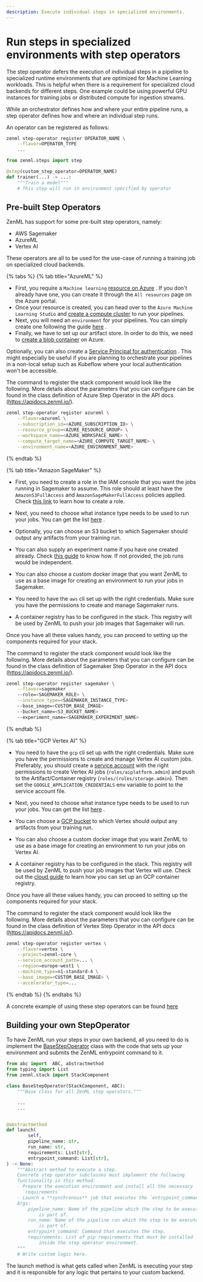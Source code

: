 ```yaml
---
description: Execute individual steps in specialized environments.
---
```


# Run steps in specialized environments with step operators

The step operator defers the execution of individual steps in a pipeline to
specialized runtime environments that are
optimized for Machine Learning workloads. This is helpful when there is a
requirement for specialized cloud backends
for different steps. One example could be using powerful GPU instances for
training jobs or distributed compute for
ingestion streams.

While an orchestrator defines how and where your entire pipeline runs, a step
operator defines how and where an individual step runs. 

An operator can be registered as follows:

```bash
zenml step-operator register OPERATOR_NAME \
    --flavor=OPERATOR_TYPE
    ...
```

```python
from zenml.steps import step

@step(custom_step_operator=OPERATOR_NAME)
def trainer(...) -> ...:
    """Train a model"""
    # This step will run in environment specified by operator
```

## Pre-built Step Operators

ZenML has support for some pre-built step operators, namely:

- AWS Sagemaker
- AzureML
- Vertex AI

These operators are all to be used for the use-case of running a training job on
specialized cloud backends.

{% tabs %}
{% tab title="AzureML" %}

* First, you require
  a `Machine learning` [resource on Azure](https://docs.microsoft.com/en-us/azure/machine-learning/quickstart-create-resources)
  .
  If you don't already have one, you can create it through the `All resources`
  page on the Azure portal.
* Once your resource is created, you can head over to the `Azure Machine
  Learning Studio`
  and [create a compute cluster](https://docs.microsoft.com/en-us/azure/machine-learning/quickstart-create-resources#cluster)
  to run your pipelines.
* Next, you will need an `environment` for your pipelines. You can simply
  create one following the
  guide [here](https://docs.microsoft.com/en-us/azure/machine-learning/how-to-manage-environments-in-studio)
  .
* Finally, we have to set up our artifact store. In order to do this, we need
  to [create a blob container](https://docs.microsoft.com/en-us/azure/storage/blobs/storage-quickstart-blobs-portal)
  on Azure.

Optionally, you can also create
a [Service Principal for authentication](https://docs.microsoft.com/en-us/azure/developer/java/sdk/identity-service-principal-auth)
.
This might especially be useful if you are planning to orchestrate your
pipelines in a non-local setup such as Kubeflow where your local authentication
won't be accessible.

The command to register the stack component would look like the following. More
details about the parameters that you
can configure can be found in the class definition of Azure Step Operator in the
API docs (https://apidocs.zenml.io/).

```bash
zenml step-operator register azureml \
    --flavor=azureml \
    --subscription_id=<AZURE_SUBSCRIPTION_ID> \
    --resource_group=<AZURE_RESOURCE_GROUP> \
    --workspace_name=<AZURE_WORKSPACE_NAME> \
    --compute_target_name=<AZURE_COMPUTE_TARGET_NAME> \
    --environment_name=<AZURE_ENVIRONMENT_NAME> 
```

{% endtab %}

{% tab title="Amazon SageMaker" %}

* First, you need to create a role in the IAM console that you want the jobs
  running in Sagemaker to assume. This role
  should at least have the `AmazonS3FullAccess` and `AmazonSageMakerFullAccess`
  policies applied.
  Check [this link](https://docs.aws.amazon.com/sagemaker/latest/dg/sagemaker-roles.html#sagemaker-roles-create-execution-role)
  to learn how to create a role.

* Next, you need to choose what instance type needs to be used to run your jobs.
  You can get the
  list [here](https://docs.aws.amazon.com/sagemaker/latest/dg/notebooks-available-instance-types.html)
  .

* Optionally, you can choose an S3 bucket to which Sagemaker should output any
  artifacts from your training run.

* You can also supply an experiment name if you have one created already.
  Check [this guide](https://docs.aws.amazon.com/sagemaker/latest/dg/experiments-create.html)
  to know how. If not
  provided, the job runs would be independent.

* You can also choose a custom docker image that you want ZenML to use as a base
  image for creating an environment to
  run your jobs in Sagemaker.

* You need to have the `aws` cli set up with the right credentials. Make sure
  you have the permissions to create and
  manage Sagemaker runs.

* A container registry has to be configured in the stack. This registry will be
  used by ZenML to push your job images
  that Sagemaker will run.

Once you have all these values handy, you can proceed to setting up the
components required for your stack.

The command to register the stack component would look like the following. More
details about the parameters that you
can configure can be found in the class definition of Sagemaker Step Operator in
the API
docs (https://apidocs.zenml.io/).

```bash
zenml step-operator register sagemaker \
    --flavor=sagemaker
    --role=<SAGEMAKER_ROLE> \
    --instance_type=<SAGEMAKER_INSTANCE_TYPE>
    --base_image=<CUSTOM_BASE_IMAGE>
    --bucket_name=<S3_BUCKET_NAME>
    --experiment_name=<SAGEMAKER_EXPERIMENT_NAME>
```

{% endtab %}

{% tab title="GCP Vertex AI" %}

* You need to have the `gcp` cli set up with the right credentials. Make sure
  you have the permissions to create and
  manage Vertex AI custom jobs. Preferably, you should create
  a [service account](https://cloud.google.com/iam/docs/service-accounts) with
  the right permissions to create Vertex AI
  jobs (`roles/aiplatform.admin`) and push to the Artifact/Container
  registry (`roles/(roles/storage.admin`). Then set
  the `GOOGLE_APPLICATION_CREDENTIALS` env variable to point to the service
  account file.

* Next, you need to choose what instance type needs to be used to run your jobs.
  You can get the
  list [here]( https://cloud.google.com/vertex-ai/docs/training/configure-compute#machine-types)
  .

* You can choose
  a [GCP bucket](https://cloud.google.com/storage/docs/creating-buckets) to
  which Vertex should output
  any artifacts from your training run.

* You can also choose a custom docker image that you want ZenML to use as a base
  image for creating an environment to
  run your jobs on Vertex AI.

* A container registry has to be configured in the stack. This registry will be
  used by ZenML to push your job images
  that Vertex will use. Check out the [cloud guide](execute-pipelines-in-cloud.md) to
  learn how you can set up an GCP container
  registry.

Once you have all these values handy, you can proceed to setting up the
components required for your stack.

The command to register the stack component would look like the following. More
details about the parameters that you
can configure can be found in the class definition of Vertex Step Operator in
the API docs (https://apidocs.zenml.io/).

```bash
zenml step-operator register vertex \
    --flavor=vertex \
    --project=zenml-core \
    --service_account_path=... \
    --region=europe-west1 \
    --machine_type=n1-standard-4 \
    --base_image=<CUSTOM_BASE_IMAGE> \
    --accelerator_type=...
```

{% endtab %}
{% endtabs %}

A concrete example of using these step operators can be found 
[here](https://github.com/zenml-io/zenml/tree/main/examples/step_operator_remote_training)

## Building your own StepOperator

To have ZenML run your steps in your own backend, all you need to do is
implement
the [BaseStepOperator](../extending-zenml/step-operators.md) class with the code that sets
up your environment and submits the ZenML
entrypoint command to it.

```python
from abc import  ABC, abstractmethod
from typing import List
from zenml.stack import StackComponent

class BaseStepOperator(StackComponent, ABC):
    """Base class for all ZenML step operators."""

    ...
    ...


@abstractmethod
def launch(
        self,
        pipeline_name: str,
        run_name: str,
        requirements: List[str],
        entrypoint_command: List[str],
) -> None:
    """Abstract method to execute a step.
    Concrete step operator subclasses must implement the following
    functionality in this method:
    - Prepare the execution environment and install all the necessary
      `requirements`
    - Launch a **synchronous** job that executes the `entrypoint_command`
    Args:
        pipeline_name: Name of the pipeline which the step to be executed
            is part of.
        run_name: Name of the pipeline run which the step to be executed
            is part of.
        entrypoint_command: Command that executes the step.
        requirements: List of pip requirements that must be installed
            inside the step operator environment.
    """
    # Write custom logic here.
```

The launch method is what gets called when ZenML is executing your step and it
is responsible for any logic that
pertains to your custom backend.